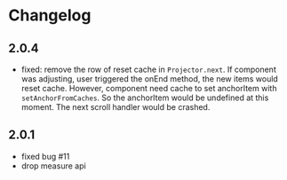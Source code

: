 # Changelog

## 2.0.4

+ fixed: remove the row of reset cache in `Projector.next`. If component was adjusting, user triggered the onEnd method, the new items would reset cache. However, component need cache to set anchorItem with `setAnchorFromCaches`. So the anchorItem would be undefined at this moment. The next scroll handler would be crashed.

## 2.0.1

+ fixed bug #11
+ drop measure api